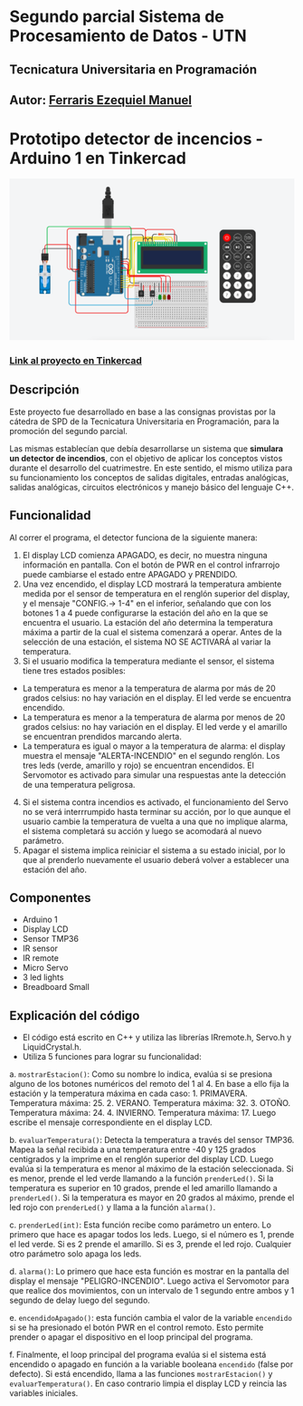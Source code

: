 # Segundo parcial Sistema de Procesamiento de Datos - UTN 
## Tecnicatura Universitaria en Programación

## Autor: [Ferraris Ezequiel Manuel](https://github.com/EzequielFerraris)
# Prototipo detector de incencios - Arduino 1 en Tinkercad

![Proyecto](https://github.com/EzequielFerraris/Segundo-parcial-SPD---Arduino-en-Tinkercad/blob/main/Imagenes/proyecto.png)
### [Link al proyecto en Tinkercad](https://www.tinkercad.com/things/ciP7IaodqdI)

## Descripción
Este proyecto fue desarrollado en base a las consignas provistas por la cátedra de SPD de la Tecnicatura Universitaria en Programación, para la promoción del segundo parcial. 

Las mismas establecían que debía desarrollarse un sistema que **simulara un detector de incendios**, con el objetivo de aplicar los conceptos vistos durante el desarrollo del cuatrimestre. En este sentido, el mismo utiliza para su funcionamiento los conceptos de salidas digitales, entradas analógicas, salidas analógicas, circuitos electrónicos y manejo básico del lenguaje C++.

## Funcionalidad
Al correr el programa, el detector funciona de la siguiente manera:
1. El display LCD comienza APAGADO, es decir, no muestra ninguna información en pantalla. Con el botón de PWR en el control infrarrojo puede cambiarse el estado entre APAGADO y PRENDIDO.
2. Una vez encendido, el display LCD mostrará la temperatura ambiente medida por el sensor de temperatura en el renglón superior del display, y el mensaje "CONFIG.-> 1-4" en el inferior, señalando que con los botones 1 a 4 puede configurarse la estación del año en la que se encuentra el usuario. La estación del año determina la temperatura máxima a partir de la cual el sistema comenzará a operar. Antes de la selección de una estación, el sistema NO SE ACTIVARÁ al variar la temperatura.
3. Si el usuario modifica la temperatura mediante el sensor, el sistema tiene tres estados posibles:
  * La temperatura es menor a la temperatura de alarma por más de 20 grados celsius: no hay variación en el display. El led verde se encuentra encendido.
  * La temperatura es menor a la temperatura de alarma por menos de 20 grados celsius: no hay variación en el display. El led verde y el amarillo se encuentran prendidos marcando alerta.
  * La temperatura es igual o mayor a la temperatura de alarma: el display muestra el mensaje "ALERTA-INCENDIO" en el segundo renglón. Los tres leds (verde, amarillo y rojo) se encuentran encendidos. El Servomotor es activado para simular una respuestas ante la detección de una temperatura peligrosa. 
4. Si el sistema contra incendios es activado, el funcionamiento del Servo no se verá interrrumpido hasta terminar su acción, por lo que aunque el usuario cambie la temperatura de vuelta a una que no implique alarma, el sistema completará su acción y luego se acomodará al nuevo parámetro.
5. Apagar el sistema implica reiniciar el sistema a su estado inicial, por lo que al prenderlo nuevamente el usuario deberá volver a establecer una estación del año.

## Componentes
* Arduino 1
* Display LCD
* Sensor TMP36
* IR sensor
* IR remote
* Micro Servo
* 3 led lights
* Breadboard Small

## Explicación del código
* El código está escrito en C++ y utiliza las librerías IRremote.h, Servo.h y LiquidCrystal.h. 
* Utiliza 5 funciones para lograr su funcionalidad:

a. ```mostrarEstacion()```: Como su nombre lo indica, evalúa si se presiona alguno de los botones numéricos del remoto del 1 al 4. En base a ello fija la estación y la temperatura máxima en cada caso:
     1. PRIMAVERA. Temperatura máxima: 25.
     2. VERANO. Temperatura máxima: 32.
     3. OTOÑO. Temperatura máxima: 24.
     4. INVIERNO. Temperatura máxima: 17.
Luego escribe el mensaje correspondiente en el display LCD.
  
b. ```evaluarTemperatura()```: Detecta la temperatura a través del sensor TMP36. Mapea la señal recibida a una temperatura entre -40 y 125 grados centigrados y la imprime en el renglón superior del display LCD. Luego evalúa si la temperatura es menor al máximo de la estación seleccionada. Si es menor, prende el led verde llamando a la función ```prenderLed()```. Si la temperatura es superior en 10 grados, prende el led amarillo llamando a ```prenderLed()```. Si la temperatura es mayor en 20 grados al máximo, prende el led rojo con ```prenderLed()``` y llama a la función ```alarma()```.
 
c. ```prenderLed(int)```: Esta función recibe como parámetro un entero. Lo primero que hace es apagar todos los leds. Luego, si el número es 1, prende el led verde. Si es 2 prende el amarillo. Si es 3, prende el led rojo. Cualquier otro parámetro solo apaga los leds.

d. ```alarma()```: Lo primero que hace esta función es mostrar en la pantalla del display el mensaje "PELIGRO-INCENDIO". Luego activa el Servomotor para que realice dos movimientos, con un intervalo de 1 segundo entre ambos y 1 segundo de delay luego del segundo.

e. ```encendidoApagado()```: esta función cambia el valor de la variable ```encendido``` si se ha presionado el botón PWR en el control remoto. Esto permite prender o apagar el dispositivo en el loop principal del programa.

f. Finalmente, el loop principal del programa evalúa si el sistema está encendido o apagado en función a la variable booleana ```encendido``` (false por defecto). Si está encendido, llama a las funciones ```mostrarEstacion()``` y ```evaluarTemperatura()```. En caso contrario limpia el display LCD y reincia las variables iniciales.
